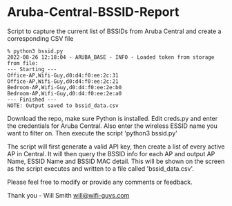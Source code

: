 # Aruba-Central-BSSID-Report
Script to capture the current list of BSSIDs from Aruba Central and create a corresponding CSV file
```
% python3 bssid.py
2022-08-26 12:18:04 - ARUBA_BASE - INFO - Loaded token from storage from file: 
--- Starting ---
Office-AP,Wifi-Guy,d0:d4:f0:ee:2c:31
Office-AP,Wifi-Guy,d0:d4:f0:ee:2c:21
Bedroom-AP,Wifi-Guy,d0:d4:f0:ee:2e:b0
Bedroom-AP,Wifi-Guy,d0:d4:f0:ee:2e:a0
--- Finished ---
NOTE: Output saved to bssid_data.csv
```

Download the repo, make sure Python is installed.
Edit creds.py and enter the credentials for Aruba Central.
Also enter the wireless ESSID name you want to filter on.
Then execute the script 'python3 bssid.py'

The script will first generate a valid API key, then create a list of every active AP in Central. It will then query the BSSID info for each AP and output AP Name, ESSID Name and BSSID MAC detail. This will be shown on the screen as the script executes and written to a file called 'bssid_data.csv'.

Please feel free to modify or provide any comments or feedback.

Thank you - Will Smith
will@wifi-guys.com
